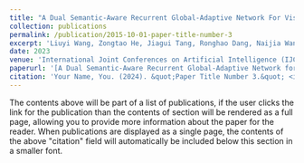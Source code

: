 ```yaml
---
title: "A Dual Semantic-Aware Recurrent Global-Adaptive Network For Vision-and-Language Navigation"
collection: publications
permalink: /publication/2015-10-01-paper-title-number-3
excerpt: 'Liuyi Wang, Zongtao He, Jiagui Tang, Ronghao Dang, Naijia Wang, Chengju Liu, Qijun Che'
date: 2023
venue: 'International Joint Conferences on Artificial Intelligence (IJCAI)'
paperurl: '[A Dual Semantic-Aware Recurrent Global-Adaptive Network for Vision-and-Language Navigation](https://www.ijcai.org/proceedings/2023/164)'
citation: 'Your Name, You. (2024). &quot;Paper Title Number 3.&quot; <i>GitHub Journal of Bugs</i>. 1(3).'
---
```


The contents above will be part of a list of publications, if the user clicks the link for the publication than the contents of section will be rendered as a full page, allowing you to provide more information about the paper for the reader. When publications are displayed as a single page, the contents of the above "citation" field will automatically be included below this section in a smaller font.

